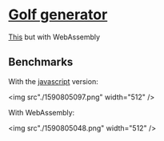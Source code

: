 # [Golf generator](https://alexisloiselle.github.io/golf-generator-wasm)

[This](https://github.com/alexisloiselle/golf-generator) but with WebAssembly

## Benchmarks

With the [javascript](https://github.com/alexisloiselle/golf-generator) version:

<img src"./1590805097.png" width="512" />

With WebAssembly:

<img src"./1590805048.png" width="512" />

